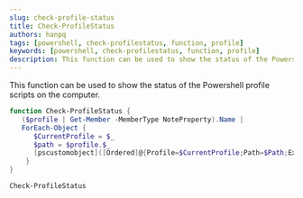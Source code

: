 ```yaml
---
slug: check-profile-status
title: Check-ProfileStatus
authors: hanpq
tags: [powershell, check-profilestatus, function, profile]
keywords: [powershell, check-profilestatus, function, profile]
description: This function can be used to show the status of the Powershell profile scripts on the computer.
---
```


<div class="fb-share-button"
data-href="https://getps.dev/blog/check-profile-status"
data-layout="button"
data-size="small">
</div>

This function can be used to show the status of the Powershell profile scripts on the computer.

```powershell
function Check-ProfileStatus {
   ($profile | Get-Member -MemberType NoteProperty).Name |
   ForEach-Object {
      $CurrentProfile = $_
      $path = $profile.$_
      [pscustomobject]([Ordered]@{Profile=$CurrentProfile;Path=$Path;Exists=(Test-Path $Path)})
    }
}

Check-ProfileStatus
```

<Comments />
